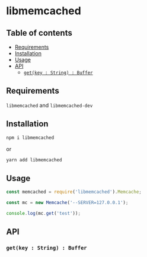 # libmemcached

## Table of contents

* [Requirements](#requirements)
* [Installation](#installation)
* [Usage](#usage)
* [API](#api)
  * [`get(key : String) : Buffer`](#getkey__string__buffer)

## Requirements

`libmemcached` and `libmemcached-dev`

## Installation

~~~sh
npm i libmemcached
~~~

or

~~~sh
yarn add libmemcached
~~~

## Usage

~~~js
const memcached = require('libmemcached').Memcache;

const mc = new Memcache('--SERVER=127.0.0.1');

console.log(mc.get('test'));
~~~

## API

### `get(key : String) : Buffer`
